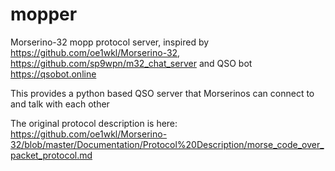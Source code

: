 # mopper
Morserino-32 mopp protocol server, inspired by https://github.com/oe1wkl/Morserino-32, https://github.com/sp9wpn/m32_chat_server and QSO bot https://qsobot.online

This provides a python based QSO server that Morserinos can connect to and talk with each other

The original protocol description is here: https://github.com/oe1wkl/Morserino-32/blob/master/Documentation/Protocol%20Description/morse_code_over_packet_protocol.md
